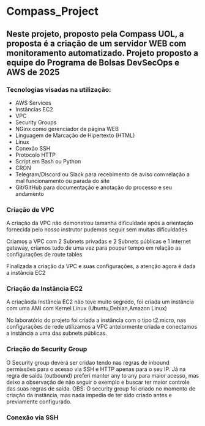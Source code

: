 # Compass_Project
## Neste projeto, proposto pela Compass UOL, a proposta é a criação de um servidor WEB com monitoramento automatizado. Projeto proposto a equipe do Programa de Bolsas DevSecOps e AWS de 2025

### Tecnologias visadas na utilização:
 - AWS Services
 - Instâncias EC2
 - VPC
 - Security Groups
 - NGinx como gerenciador de página WEB
 - Linguagem de Marcação de Hipertexto (HTML)
 - Linux
 - Conexão SSH
 - Protocolo HTTP
 - Script em Bash ou Python
 - CRON
 - Telegram/Discord ou Slack para recebimento de aviso com
relação a mal funcionamento ou parada do site
 - Git/GitHub para documentação e anotação do processo e seu andamento

### Criação de VPC 
A criação da VPC não demonstrou tamanha dificuldade após a orientação fornecida pelo nosso instrutor pudemos seguir sem muitas dificuldades

Criamos a VPC com 2 Subnets privadas e 2 Subnets públicas e 1 internet gateway, criamos tudo de uma vez para poupar tempo em relação as configurações de route tables

Finalizada a criação da VPC e suas configurações, a atenção agora é dada a instância EC2 

### Criação da Instância EC2 
A criaçãoda Instância EC2 não teve muito segredo, foi criada um instância com uma AMI com Kernel Linux (Ubuntu,Debian,Amazon Linux)

No laboratório do projeto foi criada a instância com o tipo t2.micro, nas configurações de rede utilizamos a VPC anteiormente criada e conectamos a instância a uma das subnets públicas.

### Criação do Security Group
O Security group deverá ser cridao tendo nas regras de inbound permissões para o acesso via SSH e HTTP apenas para o seu IP. Já na regra de saida (outbound) preferi manter any to any para maior acesso, mas deixo a observação de não seguir o exemplo e buscar ter maior controle das suas regras de saida. OBS: O security group foi criado no momento de criação da instância, mas nada impedia de ter sido criado antes e previamente configurado.

### Conexão via SSH


